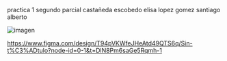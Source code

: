 practica 1 segundo parcial
castañeda escobedo elisa
lopez gomez santiago alberto

![imagen](Captura_de_pantalla_(1).png)

https://www.figma.com/design/T94pVKWfeJHeAtd49QTS6q/Sin-t%C3%ADtulo?node-id=0-1&t=DlN8Pm6saGe5Rqmh-1
